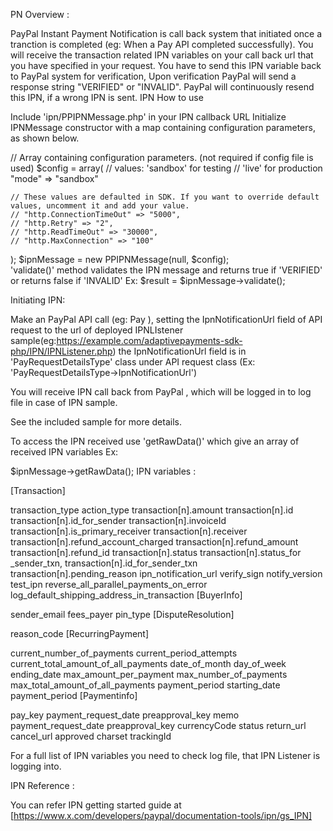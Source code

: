 PN Overview :

PayPal Instant Payment Notification is call back system that initiated once a tranction is completed
(eg: When a Pay API completed successfully).
You will receive the transaction related IPN variables on your call back url that you have specified in your request.
You have to send this IPN variable back to PayPal system for verification, Upon verification PayPal will send
a response string "VERIFIED" or "INVALID".
PayPal will continuously resend this IPN, if a wrong IPN is sent.
IPN How to use

Include 'ipn/PPIPNMessage.php' in your IPN callback URL
Initialize IPNMessage constructor with a map containing configuration parameters, as shown below.

// Array containing configuration parameters. (not required if config file is used)
$config = array(
    // values: 'sandbox' for testing
    //         'live' for production
    "mode" => "sandbox"

    // These values are defaulted in SDK. If you want to override default values, uncomment it and add your value.
    // "http.ConnectionTimeOut" => "5000",
    // "http.Retry" => "2",
    // "http.ReadTimeOut" => "30000",
    // "http.MaxConnection" => "100"
);
$ipnMessage = new PPIPNMessage(null, $config);   
'validate()' method validates the IPN message and returns true if 'VERIFIED' or returns false if 'INVALID'
Ex: $result = $ipnMessage->validate();

Initiating IPN:

Make an PayPal API call (eg: Pay ), setting the IpnNotificationUrl field of API request
to the url of deployed IPNLIstener sample(eg:https://example.com/adaptivepayments-sdk-php/IPN/IPNListener.php)
the IpnNotificationUrl field is in 'PayRequestDetailsType' class under API request class
(Ex: 'PayRequestDetailsType->IpnNotificationUrl')

You will receive IPN call back from PayPal , which will be logged in to log file in case of IPN sample.

See the included sample for more details.

To access the IPN received use 'getRawData()' which give an array of received IPN variables
Ex:

$ipnMessage->getRawData(); 
IPN variables :

[Transaction]

transaction_type
action_type
transaction[n].amount
transaction[n].id
transaction[n].id_for_sender
transaction[n].invoiceId
transaction[n].is_primary_receiver
transaction[n].receiver
transaction[n].refund_account_charged
transaction[n].refund_amount
transaction[n].refund_id
transaction[n].status
transaction[n].status_for _sender_txn,
transaction[n].id_for_sender_txn
transaction[n].pending_reason
ipn_notification_url
verify_sign
notify_version
test_ipn
reverse_all_parallel_payments_on_error
log_default_shipping_address_in_transaction
[BuyerInfo]

sender_email
fees_payer
pin_type
[DisputeResolution]

reason_code
[RecurringPayment]

current_number_of_payments
current_period_attempts
current_total_amount_of_all_payments
date_of_month
day_of_week
ending_date
max_amount_per_payment
max_number_of_payments
max_total_amount_of_all_payments
payment_period
starting_date
payment_period
[Paymentinfo]

pay_key
payment_request_date
preapproval_key
memo
payment_request_date
preapproval_key
currencyCode
status
return_url
cancel_url
approved
charset
trackingId

For a full list of IPN variables you need to check log file, that IPN Listener is logging into.

IPN Reference :

You can refer IPN getting started guide at [https://www.x.com/developers/paypal/documentation-tools/ipn/gs_IPN]